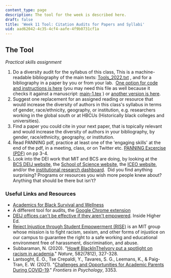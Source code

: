 ```yaml
---
content_type: page
description: The tool for the week is described here.
draft: false
title: 'Week 11 Tool: Citation Audits for Papers and Syllabi'
uid: aad62042-4c35-4cf4-aafe-4f9b0731cf1a
---
```

## The Tool

*Practical skills assignment*

1. Do a diversity audit for the syllabus of this class, This is a machine-readable bibliography of the main texts: [Tools\_2022.txt](https://canvas.mit.edu/courses/16735/files/2885854?wrap=1) , and for a bibliography in a paper by you or from your lab.  [One option for code and instructions is here](https://github.com/dalejn/cleanBib) (you may need this file as well because it checks it against a manuscript: [main-1.tex](https://canvas.mit.edu/courses/16735/files/2885857?wrap=1) ) or [another version is here](https://jlsumner.shinyapps.io/syllabustool/).
2. Suggest one replacement for an assigned reading or resource that would increase the diversity of authors in this class's syllabus in terms of gender, race/ethnicity, geography, or institution, e.g. researchers working in the global south or at HBCUs (Historically black colleges and universities).
3. Find a paper you could cite in your next paper, that is topically relevant and would increase the diversity of authors in your bibliography, by gender, race/ethnicity, geography, or institution. 
4. Read PANNING pdf, practice at least one of the 'engaging skills' at the end of the pdf, in a meeting, class, or on Twitter etc. [PANNING Excercise (PDF)](https://drkathyobear.com/wp-content/uploads/2018/02/microaggression-handouts-v2.pdf) on pp 3-4. 
5. Look into the DEI work that MIT and BCS are doing, by looking at the [BCS DEIJ website](https://bcs.mit.edu/diversity-equity-and-inclusion-bcs-and-building-46), the [School of Science website](https://science.mit.edu/diversity-and-inclusion/), the [ICEO website](https://iceo.mit.edu/mit-diversity-equity-and-inclusion-data/), and/or the [institutional research dashboard](https://ir.mit.edu/diversity-dashboard).  Did you find anything surprising? Programs or resources you wish more people knew about? Anything that should be there but isn't?

### Useful Links and Resources

- [Academics for Black Survival and Wellness](https://www.academics4blacklives.com/)
- A different tool for audits, the [Google Chrome extension](https://chrome.google.com/webstore/detail/citation-transparency/cepnbdbhabaljgecaddglhhcgajphbcf?hl=en)
- [DEIJ offices can't be effective if they aren't empowered](https://www.insidehighered.com/views/2020/08/20/diversity-equity-and-inclusion-offices-cant-be-effective-if-they-arent-empowered%20). Inside Higher Ed.
- [Reject Injustice through Student Empowerment (RISE)](https://www.rise4mit.com) is an MIT group whose mission is to fight racism, sexism, and other forms of injustice on our campus to guarantee the right to a safe working and educational environment free of harassment, discrimination, and abuse.
- Subbaraman, N. (2020). "[How# BlackInTheIvory put a spotlight on racism in academia](https://www.nature.com/articles/d41586-020-01741-7)." *Nature*, 582(7812), 327-328.
- Lantsoght, E. O., Tse Crepaldi, Y., Tavares, S. G., Leemans, K., & Paig-Tran, E. W. (2021). "[Challenges and Opportunities for Academic Parents During COVID-19](https://www.frontiersin.org/articles/10.3389/fpsyg.2021.645734/full#:~:text=The%20COVID%2D19%20pandemic%20and%20related%20lockdown(s)%20created,increased%20challenges%20for%20academic%20parents.&text=A%20US%20survey%20conducted%20in,learning%20facility%20in%20September%202020)." *Frontiers in Psychology*, 3353.